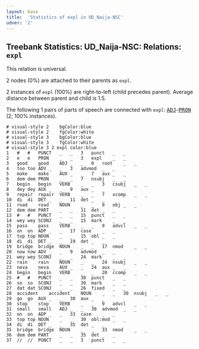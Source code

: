 ```yaml
---
layout: base
title:  'Statistics of expl in UD_Naija-NSC'
udver: '2'
---
```


## Treebank Statistics: UD_Naija-NSC: Relations: `expl`

This relation is universal.

2 nodes (0%) are attached to their parents as `expl`.

2 instances of `expl` (100%) are right-to-left (child precedes parent).
Average distance between parent and child is 1.5.

The following 1 pairs of parts of speech are connected with `expl`: <tt><a href="pcm_nsc-pos-ADJ.html">ADJ</a></tt>-<tt><a href="pcm_nsc-pos-PRON.html">PRON</a></tt> (2; 100% instances).


~~~ conllu
# visual-style 2	bgColor:blue
# visual-style 2	fgColor:white
# visual-style 3	bgColor:blue
# visual-style 3	fgColor:white
# visual-style 3 2 expl	color:blue
1	#	#	PUNCT	_	_	3	punct	_	_
2	e	e	PRON	_	_	3	expl	_	_
3	good	good	ADJ	_	_	0	root	_	_
4	too	too	ADV	_	_	3	advmod	_	_
5	make	make	AUX	_	_	7	aux	_	_
6	dem	dem	PRON	_	_	7	nsubj	_	_
7	begin	begin	VERB	_	_	3	csubj	_	_
8	dey	dey	AUX	_	_	9	aux	_	_
9	repair	repair	VERB	_	_	7	xcomp	_	_
10	di	di	DET	_	_	11	det	_	_
11	road	road	NOUN	_	_	9	obj	_	_
12	dem	dem	PART	_	_	11	det	_	_
13	#	#	PUNCT	_	_	15	punct	_	_
14	wey	wey	SCONJ	_	_	15	mark	_	_
15	pass	pass	VERB	_	_	9	advcl	_	_
16	on	on	ADP	_	_	17	case	_	_
17	top	top	NOUN	_	_	15	obl	_	_
18	di	di	DET	_	_	19	det	_	_
19	bridge	bridge	NOUN	_	_	17	nmod	_	_
20	now	now	ADV	_	_	9	advmod	_	_
21	wey	wey	SCONJ	_	_	24	mark	_	_
22	rain	rain	NOUN	_	_	24	nsubj	_	_
23	neva	neva	AUX	_	_	24	aux	_	_
24	begin	begin	VERB	_	_	20	ccomp	_	_
25	#	#	PUNCT	_	_	30	punct	_	_
26	so	so	SCONJ	_	_	30	mark	_	_
27	dat	dat	SCONJ	_	_	26	fixed	_	_
28	accident	accident	NOUN	_	_	30	nsubj	_	_
29	go	go	AUX	_	_	30	aux	_	_
30	stop	stop	VERB	_	_	9	advcl	_	_
31	small	small	ADJ	_	_	30	advmod	_	_
32	on	on	ADP	_	_	33	case	_	_
33	top	top	NOUN	_	_	30	obl:mod	_	_
34	di	di	DET	_	_	35	det	_	_
35	bridge	bridge	NOUN	_	_	33	nmod	_	_
36	dem	dem	PART	_	_	35	det	_	_
37	//	//	PUNCT	_	_	3	punct	_	_

~~~


